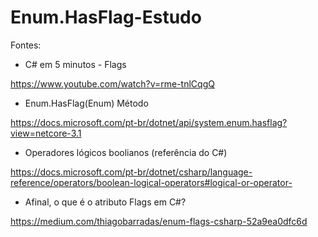 # Enum.HasFlag-Estudo

Fontes: 

* C# em 5 minutos - Flags

https://www.youtube.com/watch?v=rme-tnlCqgQ

* Enum.HasFlag(Enum) Método

https://docs.microsoft.com/pt-br/dotnet/api/system.enum.hasflag?view=netcore-3.1

* Operadores lógicos boolianos (referência do C#)

https://docs.microsoft.com/pt-br/dotnet/csharp/language-reference/operators/boolean-logical-operators#logical-or-operator-

* Afinal, o que é o atributo Flags em C#?

https://medium.com/thiagobarradas/enum-flags-csharp-52a9ea0dfc6d
